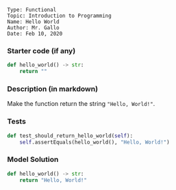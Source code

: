 ```
Type: Functional
Topic: Introduction to Programming
Name: Hello World
Author: Mr. Gallo
Date: Feb 10, 2020
```


### Starter code (if any)
```python
def hello_world() -> str:
    return ""
```



### Description (in markdown)
Make the function return the string `"Hello, World!"`.

### Tests
```python
def test_should_return_hello_world(self):
    self.assertEquals(hello_world(), "Hello, World!")
```


### Model Solution
```python
def hello_world() -> str:
    return "Hello, World!"
```

